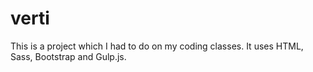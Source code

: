 # verti

This is a project which I had to do on my coding classes. 
It uses HTML, Sass, Bootstrap and Gulp.js.
